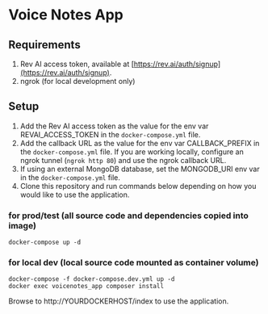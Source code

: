 # Voice Notes App

## Requirements

1. Rev AI access token, available at [https://rev.ai/auth/signup](https://rev.ai/auth/signup).
2. ngrok (for local development only)

## Setup

1. Add the Rev AI access token as the value for the env var REVAI_ACCESS_TOKEN in the `docker-compose.yml` file.
2. Add the callback URL as the value for the env var CALLBACK_PREFIX in the `docker-compose.yml` file. If you are working locally, configure an ngrok tunnel (`ngrok http 80`) and use the ngrok callback URL.
3. If using an external MongoDB database, set the MONGODB_URI env var in the `docker-compose.yml` file.
4. Clone this repository and run commands below depending on how you would like to use the application.

### for prod/test (all source code and dependencies copied into image)
```
docker-compose up -d
```

### for local dev (local source code mounted as container volume)
```
docker-compose -f docker-compose.dev.yml up -d
docker exec voicenotes_app composer install
```

Browse to http://YOURDOCKERHOST/index to use the application.
